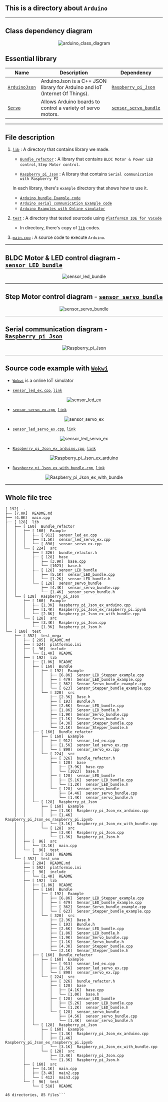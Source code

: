 ## This is a directory about `Arduino`

---
## Class dependency diagram

<p align="center">
    <img src="../image/arduino_class_diagram.drawio.png" style="height :500px, width :100px" title="arduino_class_diagram"/>
</p>

## Essential library
|Name|Description|Dependency|
|---|---|---|
|[`ArduinoJson`](https://arduinojson.org/)|ArduinoJson is a C++ JSON library for Arduino and IoT (Internet Of Things).|[`Raspberry_pi_Json`](./lib/Raspberry_pi_Json/)|
|[`Servo`](https://www.arduino.cc/reference/en/libraries/servo/)|Allows Arduino boards to control a variety of servo motors.|[`sensor_servo_bundle`](./lib/Bundle_refactor/src/sensor_servo_bundle/)|

---
## File description
1. [`lib`](./lib/)  :   A directory that contains library we made.
    - [`Bundle_refactor`](./lib/Bundle_refactor/)   :   A library that contains `BLDC Motor & Power LED control`, `Step Motor control`.
    
    - [`Raspberry_pi_Json`](./lib/Raspberry_pi_Json/)   :   A library that contains `Serial communication with Raspberry PI`

    In each library, there's `example` directory that shows how to use it.
    
    - [`Arduino bundle Example code`](./lib/Bundle_refactor/Example)
    - [`Arduino serial communication Example code`](./lib/Raspberry_pi_Json/Example)
    - [`Arduino Examples with Online simulator`](#source-code-example-with-wokwi)

2. [`test`](./test/)    :   A directory that tested sourcode using [`PlatformIO IDE for VSCode`](https://docs.platformio.org/en/latest/integration/ide/vscode.html)
    
    - In directory, there's copy of [`lib`](./lib/) codes.

3. [`main.cpp`](./main.cpp) :   A source code to execute `Arduino`.

---
## BLDC Motor & LED control diagram - [`sensor_LED_bundle`](./lib/Bundle_refactor/src/sensor_LED_bundle/)

<p align="center">
    <img src="../image/sensor_led_bundle.drawio.png" style="height :500px, width :100px" title="sensor_led_bundle"/>
</p>

---
## Step Motor control diagram - [`sensor_servo_bundle`](./lib/Bundle_refactor/src/sensor_servo_bundle/)

<p align="center">
    <img src="../image/sensor_servo_bundle.drawio.png" style="height :500px, width :100px" title="sensor_servo_bundle"/>
</p>

---
## Serial communication diagram - [`Raspberry_pi_Json`](./lib/Raspberry_pi_Json/)

<p align="center">
    <img src="../image/Raspberry_pi_Json.drawio.png" style="height :500px, width :100px" title="Raspberry_pi_Json"/>
</p>

---
## Source code example with [`Wokwi`](https://wokwi.com/)

- [`Wokwi`](https://wokwi.com/) is a online IoT simulator

- [`sensor_led_ex.cpp`](./lib/Bundle_refactor/Example/sensor_led_ex.cpp), [`link`](https://wokwi.com/projects/379994211146222593)

<p align="center">
    <img src="../image/sensor_led_ex.png" style="height :200px, width :100px" title="sensor_led_ex"/>
</p>

- [`sensor_servo_ex.cpp`](./lib/Bundle_refactor/Example/sensor_servo_ex.cpp), [`link`](https://wokwi.com/projects/380078546995202049)

<p align="center">
    <img src="../image/sensor_servo_ex.png" style="height :200px, width :100px" title="sensor_servo_ex"/>
</p>


- [`sensor_led_servo_ex.cpp`](./lib/Bundle_refactor/Example/sensor_led_servo_ex.cpp), [`link`](https://wokwi.com/projects/380118249583351809)

<p align="center">
    <img src="../image/sensor_led_servo_ex.png" style="height :200px, width :100px" title="sensor_led_servo_ex"/>
</p>

- [`Raspberry_pi_Json_ex_arduino.cpp`](./lib/Raspberry_pi_Json/Example/Raspberry_pi_Json_ex_arduino.cpp), [`link`](https://wokwi.com/projects/380111390036382721)

<p align="center">
    <img src="../image/Raspberry_pi_Json_ex_arduino.png" style="height :200px, width :100px" title="Raspberry_pi_Json_ex_arduino"/>
</p>

- [`Raspberry_pi_Json_ex_with_bundle.cpp`](./lib/Raspberry_pi_Json/Example/Raspberry_pi_Json_ex_with_bundle.cpp), [`link`](https://wokwi.com/projects/380119484960149505)

<p align="center">
    <img src="../image/Raspberry_pi_Json_ex_with_bundle.png" style="height :200px, width :100px" title="Raspberry_pi_Json_ex_with_bundle"/>
</p>

---
## Whole file tree
```
[ 192]  .
├── [7.0K]  README.md
├── [4.0K]  main.cpp
├── [ 128]  lib
│   ├── [ 160]  Bundle_refactor
│   │   ├── [ 160]  Example
│   │   │   ├── [ 912]  sensor_led_ex.cpp
│   │   │   ├── [1.5K]  sensor_led_servo_ex.cpp
│   │   │   └── [ 890]  sensor_servo_ex.cpp
│   │   └── [ 224]  src
│   │       ├── [ 326]  bundle_refactor.h
│   │       ├── [ 128]  base
│   │       │   ├── [3.9K]  base.cpp
│   │       │   └── [1023]  base.h
│   │       ├── [ 128]  sensor_LED_bundle
│   │       │   ├── [5.1K]  sensor_LED_bundle.cpp
│   │       │   └── [1.2K]  sensor_LED_bundle.h
│   │       └── [ 128]  sensor_servo_bundle
│   │           ├── [4.4K]  sensor_servo_bundle.cpp
│   │           └── [1.4K]  sensor_servo_bundle.h
│   └── [ 128]  Raspberry_pi_Json
│       ├── [ 160]  Example
│       │   ├── [1.3K]  Raspberry_pi_Json_ex_arduino.cpp
│       │   ├── [1.4K]  Raspberry_pi_Json_ex_raspberry_pi.ipynb
│       │   └── [2.8K]  Raspberry_pi_Json_ex_with_bundle.cpp
│       └── [ 128]  src
│           ├── [3.4K]  Raspberry_pi_Json.cpp
│           └── [1.3K]  Raspberry_pi_Json.h
└── [ 160]  test
    ├── [ 352]  test_mega
    │   ├── [ 285]  README.md
    │   ├── [ 524]  platformio.ini
    │   ├── [  96]  include
    │   │   └── [1.4K]  README
    │   ├── [ 192]  lib
    │   │   ├── [1.0K]  README
    │   │   ├── [ 160]  Bundle
    │   │   │   ├── [ 192]  Example
    │   │   │   │   ├── [6.8K]  Sensor_LED_Stepper_example.cpp
    │   │   │   │   ├── [ 479]  Sensor_LED_bundle_example.cpp
    │   │   │   │   ├── [ 362]  Sensor_Servo_bundle_example.cpp
    │   │   │   │   └── [ 623]  Sensor_Stepper_bundle_example.cpp
    │   │   │   └── [ 320]  src
    │   │   │       ├── [2.3K]  Base.h
    │   │   │       ├── [ 193]  Bundle.h
    │   │   │       ├── [2.6K]  Sensor_LED_bundle.cpp
    │   │   │       ├── [1.8K]  Sensor_LED_bundle.h
    │   │   │       ├── [1.9K]  Sensor_Servo_bundle.cpp
    │   │   │       ├── [1.1K]  Sensor_Servo_bundle.h
    │   │   │       ├── [4.3K]  Sensor_Stepper_bundle.cpp
    │   │   │       └── [2.1K]  Sensor_Stepper_bundle.h
    │   │   ├── [ 160]  Bundle_refactor
    │   │   │   ├── [ 160]  Example
    │   │   │   │   ├── [ 912]  sensor_led_ex.cpp
    │   │   │   │   ├── [1.5K]  sensor_led_servo_ex.cpp
    │   │   │   │   └── [ 890]  sensor_servo_ex.cpp
    │   │   │   └── [ 224]  src
    │   │   │       ├── [ 326]  bundle_refactor.h
    │   │   │       ├── [ 128]  base
    │   │   │       │   ├── [3.9K]  base.cpp
    │   │   │       │   └── [1023]  base.h
    │   │   │       ├── [ 128]  sensor_LED_bundle
    │   │   │       │   ├── [5.1K]  sensor_LED_bundle.cpp
    │   │   │       │   └── [1.2K]  sensor_LED_bundle.h
    │   │   │       └── [ 128]  sensor_servo_bundle
    │   │   │           ├── [4.4K]  sensor_servo_bundle.cpp
    │   │   │           └── [1.4K]  sensor_servo_bundle.h
    │   │   └── [ 128]  Raspberry_pi_Json
    │   │       ├── [ 160]  Example
    │   │       │   ├── [1.3K]  Raspberry_pi_Json_ex_arduino.cpp
    │   │       │   ├── [1.4K]  Raspberry_pi_Json_ex_raspberry_pi.ipynb
    │   │       │   └── [3.1K]  Raspberry_pi_Json_ex_with_bundle.cpp
    │   │       └── [ 128]  src
    │   │           ├── [3.4K]  Raspberry_pi_Json.cpp
    │   │           └── [1.3K]  Raspberry_pi_Json.h
    │   ├── [  96]  src
    │   │   └── [3.1K]  main.cpp
    │   └── [  96]  test
    │       └── [ 518]  README
    └── [ 352]  test_uno
        ├── [ 284]  README.md
        ├── [ 592]  platformio.ini
        ├── [  96]  include
        │   └── [1.4K]  README
        ├── [ 192]  lib
        │   ├── [1.0K]  README
        │   ├── [ 160]  Bundle
        │   │   ├── [ 192]  Example
        │   │   │   ├── [6.8K]  Sensor_LED_Stepper_example.cpp
        │   │   │   ├── [ 479]  Sensor_LED_bundle_example.cpp
        │   │   │   ├── [ 362]  Sensor_Servo_bundle_example.cpp
        │   │   │   └── [ 623]  Sensor_Stepper_bundle_example.cpp
        │   │   └── [ 320]  src
        │   │       ├── [2.3K]  Base.h
        │   │       ├── [ 193]  Bundle.h
        │   │       ├── [2.6K]  Sensor_LED_bundle.cpp
        │   │       ├── [1.8K]  Sensor_LED_bundle.h
        │   │       ├── [1.9K]  Sensor_Servo_bundle.cpp
        │   │       ├── [1.1K]  Sensor_Servo_bundle.h
        │   │       ├── [4.3K]  Sensor_Stepper_bundle.cpp
        │   │       └── [2.1K]  Sensor_Stepper_bundle.h
        │   ├── [ 160]  Bundle_refactor
        │   │   ├── [ 160]  Example
        │   │   │   ├── [ 913]  sensor_led_ex.cpp
        │   │   │   ├── [1.5K]  sensor_led_servo_ex.cpp
        │   │   │   └── [ 890]  sensor_servo_ex.cpp
        │   │   └── [ 224]  src
        │   │       ├── [ 326]  bundle_refactor.h
        │   │       ├── [ 128]  base
        │   │       │   ├── [4.1K]  base.cpp
        │   │       │   └── [1.0K]  base.h
        │   │       ├── [ 128]  sensor_LED_bundle
        │   │       │   ├── [5.2K]  sensor_LED_bundle.cpp
        │   │       │   └── [1.2K]  sensor_LED_bundle.h
        │   │       └── [ 128]  sensor_servo_bundle
        │   │           ├── [4.5K]  sensor_servo_bundle.cpp
        │   │           └── [1.4K]  sensor_servo_bundle.h
        │   └── [ 128]  Raspberry_pi_Json
        │       ├── [ 160]  Example
        │       │   ├── [1.3K]  Raspberry_pi_Json_ex_arduino.cpp
        │       │   ├── [1.4K]  Raspberry_pi_Json_ex_raspberry_pi.ipynb
        │       │   └── [3.1K]  Raspberry_pi_Json_ex_with_bundle.cpp
        │       └── [ 128]  src
        │           ├── [3.4K]  Raspberry_pi_Json.cpp
        │           └── [1.3K]  Raspberry_pi_Json.h
        ├── [ 160]  src
        │   ├── [4.1K]  main.cpp
        │   ├── [3.4K]  main2.cpp
        │   └── [ 412]  main3.cpp
        └── [  96]  test
            └── [ 518]  README

46 directories, 85 files```
